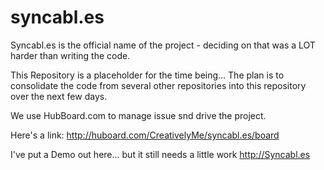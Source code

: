 syncabl.es
==========

Syncabl.es is the official name of the project - deciding on that was a LOT harder than writing the code.

This Repository is a placeholder for the time being... The plan is to consolidate the code from several 
other repositories into this repository over the next few days.  

We use HubBoard.com to manage issue snd drive the project.  

Here's a link: http://huboard.com/CreativelyMe/syncabl.es/board

I've put a Demo out here... but it still needs a little work http://Syncabl.es



